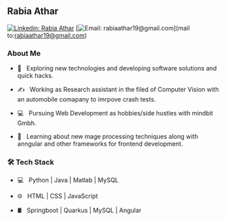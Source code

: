 ### <h2> Rabia Athar </br>
[![Linkedin: Rabia Athar](https://img.shields.io/badge/-Rabia&nbsp;Athar-blue?style=flat-square&logo=Linkedin&logoColor=white&link=https://www.linkedin.com/in/rabia-athar-23211881/)](https://www.linkedin.com/in/rabia-athar-23211881/)
[![Email: rabiaathar19@gmail.com](https://img.shields.io/badge/-rabiaathar19@gmail.com-red?style=flat-square&logo=Gmail&logoColor=white&link=rabiaathar19@gmail.com)](mail to:rabiaathar19@gmail.com)
</h2>

<h3> About Me </h3>



- 🤔 &nbsp; Exploring new technologies and developing software solutions and quick hacks.

- ✍️ &nbsp; Working as Research assistant in the filed of Computer Vision with an automobile comapany to imrpove crash tests.

- 💻 &nbsp; Pursuing Web Development as hobbies/side hustles with mindbit Gmbh.

- 🌱 &nbsp; Learning about new mage processing techniques along with anngular and other frameworks for frontend development.



<h3>🛠 Tech Stack</h3>



- 💻 &nbsp; Python | Java | Matlab | MySQL

- 🌐 &nbsp; HTML | CSS | JavaScript

- 🛢 &nbsp; Springboot | Quarkus | MySQL | Angular



<!--
</br></br>
<h2>💻 Git stats 💻</h2>

![Rabia's github stats](https://github-readme-stats.vercel.app/api?username=rabiaathar&show_icons=true&title_color=fff&icon_color=79ff97&text_color=9f9f9f&bg_color=151515)

-->
